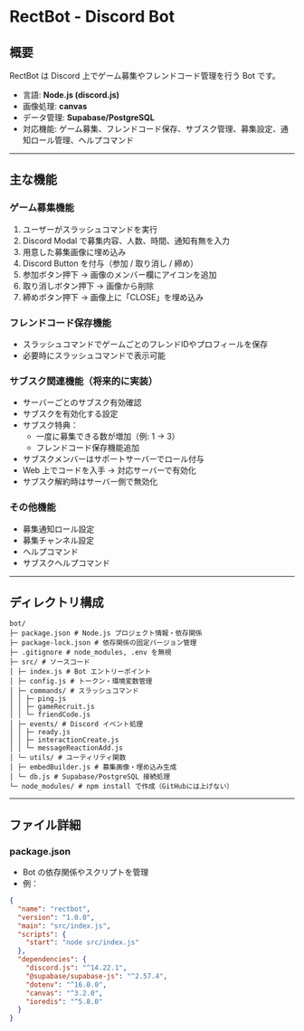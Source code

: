 # RectBot - Discord Bot

## 概要
RectBot は Discord 上でゲーム募集やフレンドコード管理を行う Bot です。  
- 言語: **Node.js (discord.js)**
- 画像処理: **canvas**
- データ管理: **Supabase/PostgreSQL**
- 対応機能: ゲーム募集、フレンドコード保存、サブスク管理、募集設定、通知ロール管理、ヘルプコマンド

---

## 主な機能

### ゲーム募集機能
1. ユーザーがスラッシュコマンドを実行  
2. Discord Modal で募集内容、人数、時間、通知有無を入力  
3. 用意した募集画像に埋め込み  
4. Discord Button を付与（参加 / 取り消し / 締め）  
5. 参加ボタン押下 → 画像のメンバー欄にアイコンを追加  
6. 取り消しボタン押下 → 画像から削除  
7. 締めボタン押下 → 画像上に「CLOSE」を埋め込み

### フレンドコード保存機能
- スラッシュコマンドでゲームごとのフレンドIDやプロフィールを保存  
- 必要時にスラッシュコマンドで表示可能

### サブスク関連機能（将来的に実装）
- サーバーごとのサブスク有効確認  
- サブスクを有効化する設定  
- サブスク特典：
  - 一度に募集できる数が増加（例: 1 → 3）  
  - フレンドコード保存機能追加  
- サブスクメンバーはサポートサーバーでロール付与  
- Web 上でコードを入手 → 対応サーバーで有効化  
- サブスク解約時はサーバー側で無効化

### その他機能
- 募集通知ロール設定  
- 募集チャンネル設定  
- ヘルプコマンド  
- サブスクヘルプコマンド

---

## ディレクトリ構成

```plaintext
bot/
├─ package.json # Node.js プロジェクト情報・依存関係
├─ package-lock.json # 依存関係の固定バージョン管理
├─ .gitignore # node_modules, .env を無視
├─ src/ # ソースコード
│ ├─ index.js # Bot エントリーポイント
│ ├─ config.js # トークン・環境変数管理
│ ├─ commands/ # スラッシュコマンド
│ │ ├─ ping.js
│ │ ├─ gameRecruit.js
│ │ └─ friendCode.js
│ ├─ events/ # Discord イベント処理
│ │ ├─ ready.js
│ │ ├─ interactionCreate.js
│ │ └─ messageReactionAdd.js
│ └─ utils/ # ユーティリティ関数
│ ├─ embedBuilder.js # 募集画像・埋め込み生成
│ └─ db.js # Supabase/PostgreSQL 接続処理
└─ node_modules/ # npm install で作成（GitHubには上げない）

```


---

## ファイル詳細

### package.json
- Bot の依存関係やスクリプトを管理
- 例：
```json
{
  "name": "rectbot",
  "version": "1.0.0",
  "main": "src/index.js",
  "scripts": {
    "start": "node src/index.js"
  },
  "dependencies": {
    "discord.js": "^14.22.1",
    "@supabase/supabase-js": "^2.57.4",
    "dotenv": "^16.0.0",
    "canvas": "^3.2.0",
    "ioredis": "^5.8.0"
  }
}
```

